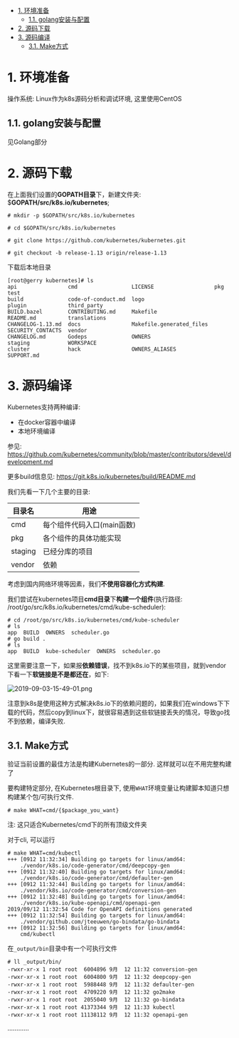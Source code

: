 
<!-- @import "[TOC]" {cmd="toc" depthFrom=1 depthTo=6 orderedList=false} -->

<!-- code_chunk_output -->

- [1. 环境准备](#1-环境准备)
  - [1.1. golang安装与配置](#11-golang安装与配置)
- [2. 源码下载](#2-源码下载)
- [3. 源码编译](#3-源码编译)
  - [3.1. Make方式](#31-make方式)

<!-- /code_chunk_output -->

# 1. 环境准备

操作系统: Linux作为k8s源码分析和调试环境, 这里使用CentOS

## 1.1. golang安装与配置

见Golang部分

# 2. 源码下载

在上面我们设置的**GOPATH目录**下，新建文件夹: \$**GOPATH/src/k8s.io/kubernetes**; 

```
# mkdir -p $GOPATH/src/k8s.io/kubernetes

# cd $GOPATH/src/k8s.io/kubernetes

# git clone https://github.com/kubernetes/kubernetes.git

# git checkout -b release-1.13 origin/release-1.13
```

下载后本地目录

```
[root@gerry kubernetes]# ls
api                cmd                 LICENSE                   pkg                test
build              code-of-conduct.md  logo                      plugin             third_party
BUILD.bazel        CONTRIBUTING.md     Makefile                  README.md          translations
CHANGELOG-1.13.md  docs                Makefile.generated_files  SECURITY_CONTACTS  vendor
CHANGELOG.md       Godeps              OWNERS                    staging            WORKSPACE
cluster            hack                OWNERS_ALIASES            SUPPORT.md
```

# 3. 源码编译

Kubernetes支持两种编译: 

* 在docker容器中编译
* 本地环境编译

参见: https://github.com/kubernetes/community/blob/master/contributors/devel/development.md

更多build信息见: https://git.k8s.io/kubernetes/build/README.md

我们先看一下几个主要的目录: 

目录名 | 用途
----|---
cmd | 每个组件代码入口(main函数)
pkg | 各个组件的具体功能实现
staging | 已经分库的项目
vendor | 依赖

考虑到国内网络环境等因素，我们**不使用容器化方式构建**. 

我们尝试在kubernetes项目**cmd目录**下**构建一个组件**(执行路径: /root/go/src/k8s.io/kubernetes/cmd/kube\-scheduler): 

```
# cd /root/go/src/k8s.io/kubernetes/cmd/kube-scheduler
# ls
app  BUILD  OWNERS  scheduler.go
# go build .
# ls
app  BUILD  kube-scheduler  OWNERS  scheduler.go
```

这里需要注意一下，如果报**依赖错误**，找不到k8s.io下的某些项目，就到vendor下看一下**软链接是不是都还在**，如下: 

![2019-09-03-15-49-01.png](./images/2019-09-03-15-49-01.png)

注意到k8s是使用这种方式解决k8s.io下的依赖问题的，如果我们在windows下下载的代码，然后copy到linux下，就很容易遇到这些软链接丢失的情况，导致go找不到依赖，编译失败. 

## 3.1. Make方式

验证当前设置的最佳方法是构建Kubernetes的一部分. 这样就可以在不用完整构建了

要构建特定部分, 在Kubernetes根目录下, 使用`WHAT`环境变量让构建脚本知道只想构建某个包/可执行文件.

```
# make WHAT=cmd/{$package_you_want}
```

注: 这只适合Kubernetes/cmd下的所有顶级文件夹

对于cli, 可以运行

```
# make WHAT=cmd/kubectl
+++ [0912 11:32:34] Building go targets for linux/amd64:
    ./vendor/k8s.io/code-generator/cmd/deepcopy-gen
+++ [0912 11:32:40] Building go targets for linux/amd64:
    ./vendor/k8s.io/code-generator/cmd/defaulter-gen
+++ [0912 11:32:44] Building go targets for linux/amd64:
    ./vendor/k8s.io/code-generator/cmd/conversion-gen
+++ [0912 11:32:48] Building go targets for linux/amd64:
    ./vendor/k8s.io/kube-openapi/cmd/openapi-gen
2019/09/12 11:32:54 Code for OpenAPI definitions generated
+++ [0912 11:32:54] Building go targets for linux/amd64:
    ./vendor/github.com/jteeuwen/go-bindata/go-bindata
+++ [0912 11:32:56] Building go targets for linux/amd64:
    cmd/kubectl
```

在`_output/bin`目录中有一个可执行文件

```
# ll _output/bin/
-rwxr-xr-x 1 root root  6004896 9月  12 11:32 conversion-gen
-rwxr-xr-x 1 root root  6004800 9月  12 11:32 deepcopy-gen
-rwxr-xr-x 1 root root  5988448 9月  12 11:32 defaulter-gen
-rwxr-xr-x 1 root root  4709220 9月  12 11:32 go2make
-rwxr-xr-x 1 root root  2055040 9月  12 11:32 go-bindata
-rwxr-xr-x 1 root root 41373344 9月  12 11:33 kubectl
-rwxr-xr-x 1 root root 11138112 9月  12 11:32 openapi-gen
```

............
